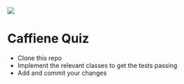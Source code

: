 ![](http://media.giphy.com/media/bXQdCsEtLKrYI/giphy.gif)

# Caffiene Quiz

* Clone this repo
* Implement the relevant classes to get the tests passing
* Add and commit your changes